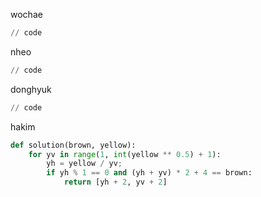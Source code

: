 wochae
```py
// code
```
nheo
```py
// code
```
donghyuk
```py
// code
```
hakim
```py
def solution(brown, yellow):
    for yv in range(1, int(yellow ** 0.5) + 1):
        yh = yellow / yv;
        if yh % 1 == 0 and (yh + yv) * 2 + 4 == brown:    
            return [yh + 2, yv + 2]
```

